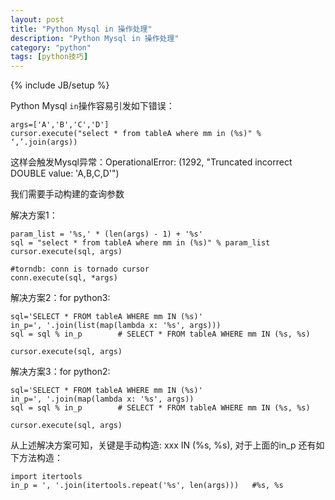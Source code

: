 ```yaml
---
layout: post
title: "Python Mysql in 操作处理"
description: "Python Mysql in 操作处理"
category: "python"
tags: [python技巧]
---
```

{% include JB/setup %}

<p>Python Mysql <code>in</code>操作容易引发如下错误：</p>

<pre><code>args=['A','B','C','D']
cursor.execute("select * from tableA where mm in (%s)" % ‘,’.join(args))
</code></pre>

<p>这样会触发Mysql异常：OperationalError: (1292, "Truncated incorrect DOUBLE value: 'A,B,C,D'")</p>

<p>我们需要手动构建的查询参数</p>

<p>解决方案1：</p>

<pre><code>param_list = '%s,' * (len(args) - 1) + '%s'
sql = "select * from tableA where mm in (%s)" % param_list
cursor.execute(sql, args)

#torndb: conn is tornado cursor
conn.execute(sql, *args)
</code></pre>

<p>解决方案2：for python3:</p>

<pre><code>sql='SELECT * FROM tableA WHERE mm IN (%s)' 
in_p=', '.join(list(map(lambda x: '%s', args)))
sql = sql % in_p        # SELECT * FROM tableA WHERE mm IN (%s, %s)

cursor.execute(sql, args)
</code></pre>

<p>解决方案3：for python2:</p>

<pre><code>sql='SELECT * FROM tableA WHERE mm IN (%s)' 
in_p=', '.join(map(lambda x: '%s', args))
sql = sql % in_p        # SELECT * FROM tableA WHERE mm IN (%s, %s)

cursor.execute(sql, args)
</code></pre>

<p>从上述解决方案可知，关键是手动构造: xxx IN (%s, %s), 对于上面的in_p 还有如下方法构造：</p>

<pre><code>import itertools
in_p = ', '.join(itertools.repeat('%s', len(args)))   #%s, %s
</code></pre>
